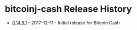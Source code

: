 # bitcoinj-cash Release History

* [0.14.5.1](v0.14.md) - 2017-12-11 - Initial release for Bitcoin Cash

